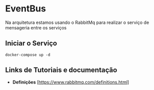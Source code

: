 # EventBus 

Na arquitetura estamos usando o RabbitMq para realizar o serviço de mensageria entre os 
serviços

## Iniciar o Serviço

    docker-compose up -d
    

## Links de Tutoriais e documentação

 - **Definições** [https://www.rabbitmq.com/definitions.html]